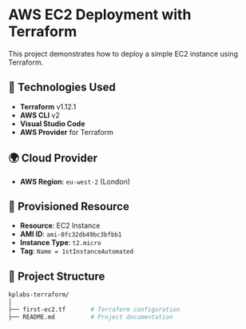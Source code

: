 # AWS EC2 Deployment with Terraform

This project demonstrates how to deploy a simple EC2 instance using Terraform.

## 🔧 Technologies Used

- **Terraform** v1.12.1
- **AWS CLI** v2
- **Visual Studio Code**
- **AWS Provider** for Terraform

## 🌍 Cloud Provider

- **AWS Region**: `eu-west-2` (London)

## 🚀 Provisioned Resource

- **Resource**: EC2 Instance
- **AMI ID**: `ami-0fc32db49bc3bfbb1`
- **Instance Type**: `t2.micro`
- **Tag**: `Name = 1stInstanceAutomated`

## 📁 Project Structure

```bash
kplabs-terraform/
│
├── first-ec2.tf       # Terraform configuration
├── README.md          # Project documentation
